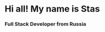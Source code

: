 <div id="header" aling="center">
  <h1>Hi all! My name is Stas</h1>
  <h3>Full Stack Developer from Russia</h3>
</div>
